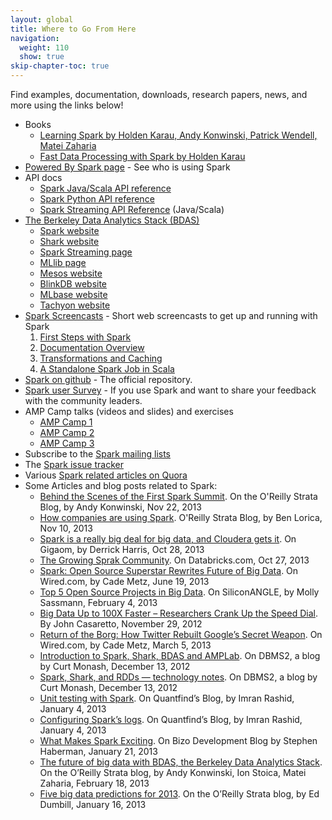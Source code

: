 ```yaml
---
layout: global
title: Where to Go From Here
navigation:
  weight: 110
  show: true
skip-chapter-toc: true
---
```


Find examples, documentation, downloads, research papers, news, and more using the links below!

- Books
    - [Learning Spark by Holden Karau, Andy Konwinski, Patrick Wendell, Matei Zaharia](http://shop.oreilly.com/product/0636920028512.do?)
    - [Fast Data Processing with Spark by Holden Karau](http://shop.oreilly.com/product/9781782167068.do)
- [Powered By Spark page](https://cwiki.apache.org/confluence/display/SPARK/Powered+By+Spark) - See who is using Spark
- API docs
    - [Spark Java/Scala API reference](http://spark.incubator.apache.org/docs/latest/api/core/index.html)
    - [Spark Python API reference](http://spark.incubator.apache.org/docs/latest/api/pyspark/index.html)
    - [Spark Streaming API Reference](http://spark.incubator.apache.org/docs/latest/api/streaming/index.html) (Java/Scala)
- [The Berkeley Data Analytics Stack (BDAS)](https://amplab.cs.berkeley.edu/software)
    - [Spark website](http://spark.incubator.apache.org)
    - [Shark website](http://shark.cs.berkeley.edu)
    - [Spark Streaming page](http://spark.incubator.apache.org/docs/latest/streaming-programming-guide.html)
    - [MLlib page](http://spark.incubator.apache.org/docs/latest/mllib-guide.html)
    - [Mesos website](http://mesos.apache.org)
    - [BlinkDB website](http://blinkdb.org)
    - [MLbase website](http://mlbase.org)
    - [Tachyon website](http://tachyon-project.org)
- [Spark Screencasts](http://spark.incubator.apache.org/screencasts) - Short web screencasts to get up and running with Spark
    1. [First Steps with Spark](http://spark.incubator.apache.org/screencasts/1-first-steps-with-spark.html)
    2. [Documentation Overview](http://spark.incubator.apache.org/screencasts/2-spark-documentation-overview.html)
    3. [Transformations and Caching](http://spark.incubator.apache.org/screencasts/3-transformations-and-caching.html)
    4. [A Standalone Spark Job in Scala](http://spark.incubator.apache.org/screencasts/4-a-standalone-job-in-spark.html)
- [Spark on github](http://github.com/apache/incubator-spark) - The official repository.
- [Spark user Survey](https://docs.google.com/forms/d/1eMXp4GjcIXglxJe5vYYBzXKVm-6AiYt1KThJwhCjJiY/viewform) - If you use Spark and want to share your feedback with the community leaders.
- AMP Camp talks (videos and slides) and exercises
    - [AMP Camp 1](http://ampcamp.berkeley.edu/1)
    - [AMP Camp 2](http://ampcamp.berkeley.edu/2)
    - [AMP Camp 3](http://ampcamp.berkeley.edu/3)
- Subscribe to the [Spark mailing lists](http://spark.incubator.apache.org/mailing-lists.html)
- The [Spark issue tracker](https://issues.apache.org/jira/browse/SPARK)
- Various [Spark related articles on Quora](http://www.quora.com/Spark-Cluster-Computing)
- Some Articles and blog posts related to Spark:
    - [Behind the Scenes of the First Spark Summit](http://strata.oreilly.com/2013/11/behind-the-scenes-of-the-first-spark-summit.html). On the O'Reilly Strata Blog, by Andy Konwinski, Nov 22, 2013
    - [How companies are using Spark](http://strata.oreilly.com/2013/11/how-companies-are-using-spark.html). O'Reilly Strata Blog, by Ben Lorica, Nov 10, 2013
    - [Spark is a really big deal for big data, and Cloudera gets it](http://gigaom.com/2013/10/28/spark-is-a-really-big-deal-for-big-data-and-cloudera-gets-it/). On Gigaom, by Derrick Harris, Oct 28, 2013
    - [The Growing Sprak Community](http://databricks.com/blog/2013/10/27/the-growing-spark-community.html). On Databricks.com, Oct 27, 2013
    - [Spark: Open Source Superstar Rewrites Future of Big Data](http://www.wired.com/wiredenterprise/2013/06/yahoo-amazon-amplab-spark/all/). On Wired.com, by Cade Metz, June 19, 2013
    - [Top 5 Open Source Projects in Big Data](http://siliconangle.com/blog/2013/02/04/top-5-open-source-projects-in-big-data-breaking-analysis/). On SiliconANGLE, by Molly Sassmann, February 4, 2013
    - [Big Data Up to 100X Faster – Researchers Crank Up the Speed Dial](http://siliconangle.com/blog/2012/11/29/big-data-up-to-100x-faster-researchers-crank-up-the-speed-dial/). By John Casaretto, November 29, 2012
    - [Return of the Borg: How Twitter Rebuilt Google’s Secret Weapon](http://www.wired.com/wiredenterprise/2013/03/google-borg-twitter-mesos/all/). On Wired.com, by Cade Metz, March 5, 2013
    - [Introduction to Spark, Shark, BDAS and AMPLab](http://www.dbms2.com/2012/12/13/introduction-to-spark-shark-bdas-and-amplab/). On DBMS2, a blog by Curt Monash, December 13, 2012
    - [Spark, Shark, and RDDs — technology notes](http://www.dbms2.com/2012/12/13/spark-shark-and-rdds-technology-notes/). On DBMS2, a blog by Curt Monash, December 13, 2012
    - [Unit testing with Spark](http://blog.quantifind.com/posts/spark-unit-test/). On Quantfind’s Blog, by Imran Rashid, January 4, 2013
    - [Configuring Spark’s logs](http://blog.quantifind.com/posts/logging-post/). On Quantfind’s Blog, by Imran Rashid, January 4, 2013
    - [What Makes Spark Exciting](http://dev.bizo.com/2013/01/what-makes-spark-exciting.html). On Bizo Development Blog by Stephen Haberman, January 21, 2013
    - [The future of big data with BDAS, the Berkeley Data Analytics Stack](http://strata.oreilly.com/2013/02/the-future-of-big-data-with-bdas-the-berkeley-data-analytics-stack.html#more-54859). On the O’Reilly Strata blog, by Andy Konwinski, Ion Stoica, Matei Zaharia, February 18, 2013
    - [Five big data predictions for 2013](http://strata.oreilly.com/2013/01/five-big-data-predictions-for-2013.html). On the O’Reilly Strata blog, by Ed Dumbill, January 16, 2013

